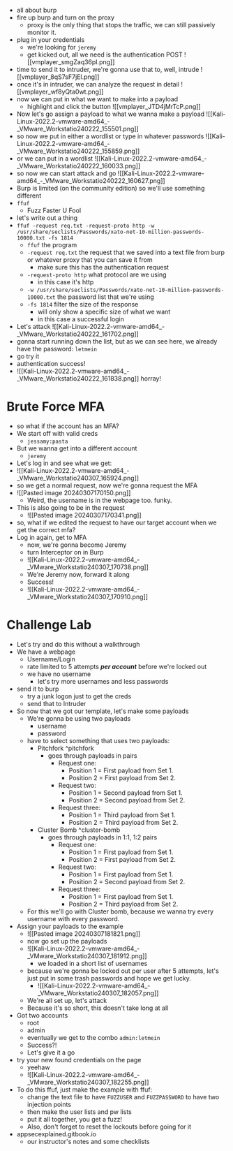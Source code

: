 - all about burp
- fire up burp and turn on the proxy
	- proxy is the only thing that stops the traffic, we can still passively monitor it.
- plug in your credentials
	- we're looking for `jeremy`
	- get kicked out, all we need is the authentication POST
![[vmplayer_smgZaq36pI.png]]
- time to send it to intruder, we're gonna use that to, well, intrude
![[vmplayer_8qS7sF7jEl.png]]
- once it's in intruder, we can analyze the request in detail
![[vmplayer_wf8yQta0wt.png]]
- now we can put in what we want to make into a payload
	- highlight and click the button
![[vmplayer_JTD4jMrTcP.png]]
- Now let's go assign a payload to what we wanna make a payload
![[Kali-Linux-2022.2-vmware-amd64_-_VMware_Workstatio240222_155501.png]]
- so now we put in either a wordlist or type in whatever passwords
![[Kali-Linux-2022.2-vmware-amd64_-_VMware_Workstatio240222_155859.png]]
- or we can put in a wordlist
![[Kali-Linux-2022.2-vmware-amd64_-_VMware_Workstatio240222_160033.png]]
- so now we can start attack and go 
![[Kali-Linux-2022.2-vmware-amd64_-_VMware_Workstatio240222_160627.png]]
- Burp is limited (on the community edition) so we'll use something different
- `ffuf`
	- Fuzz Faster U Fool
- let's write out a thing
- `ffuf -request req.txt -request-proto http -w /usr/share/seclists/Passwords/xato-net-10-million-passwords-10000.txt -fs 1814`
	- `ffuf` the program
	- `-request req.txt` the request that we saved into a text file from burp or whatever proxy that you can save it from
		- make sure this has the authentication request
	- `-request-proto http` what protocol are we using
		- in this case it's http
	- `-w /usr/share/seclists/Passwords/xato-net-10-million-passwords-10000.txt` the password list that we're using
	- `-fs 1814` filter the size of the response
		- will only show a specific size of what we want
		- in this case a successful login
- Let's attack
![[Kali-Linux-2022.2-vmware-amd64_-_VMware_Workstatio240222_161702.png]]
- gonna start running down the list, but as we can see here, we already have the password: `letmein`
- go try it
- authentication success!
- ![[Kali-Linux-2022.2-vmware-amd64_-_VMware_Workstatio240222_161838.png]]
horray!

# Brute Force MFA
- so what if the account has an MFA?
- We start off with valid creds
	- `jessamy:pasta`
- But we wanna get into a different account
	- `jeremy`
- Let's log in and see what we get:
-  ![[Kali-Linux-2022.2-vmware-amd64_-_VMware_Workstatio240307_165924.png]]
- so we get a normal request, now we're gonna request the MFA
- ![[Pasted image 20240307170150.png]]
	- Weird, the username is in the webpage too. funky.
- This is also going to be in the request
	- ![[Pasted image 20240307170341.png]]
- so, what if we edited the request to have our target account when we get the correct mfa?
- Log in again, get to MFA
	- now, we're gonna become Jeremy
	- turn Interceptor on in Burp
	- ![[Kali-Linux-2022.2-vmware-amd64_-_VMware_Workstatio240307_170738.png]]
	- We're Jeremy now, forward it along
	- Success!
	- ![[Kali-Linux-2022.2-vmware-amd64_-_VMware_Workstatio240307_170910.png]]
# Challenge Lab
- Let's try and do this without a walkthrough
- We have a webpage
	- Username/Login 
	- rate limited to 5 attempts _**per account**_ before we're locked out
	- we have no username
		- let's try more usernames and less passwords
- send it to burp
	- try a junk logon just to get the creds
	- send that to Intruder
- So now that we got our template, let's make some payloads
	- We're gonna be using two payloads
		- username
		- password
	- have to select something that uses two payloads:
		- Pitchfork ^pitchfork
			- goes through payloads in pairs
				- Request one:
					- Position 1 = First payload from Set 1.
					- Position 2 = First payload from Set 2.
				- Request two:
				    - Position 1 = Second payload from Set 1.
				    - Position 2 = Second payload from Set 2.
				- Request three:
				    - Position 1 = Third payload from Set 1.
				    - Position 2 = Third payload from Set 2.
		- Cluster Bomb ^cluster-bomb
			- goes through payloads in 1:1, 1:2 pairs
				- Request one:
				    - Position 1 = First payload from Set 1.
				    - Position 2 = First payload from Set 2.
				- Request two:
				    - Position 1 = First payload from Set 1.
				    - Position 2 = Second payload from Set 2.
				- Request three:
				    - Position 1 = First payload from Set 1.
				    - Position 2 = Third payload from Set 2.
	- For this we'll go with Cluster bomb, because we wanna try every username with every password.
- Assign your payloads to the example
	- ![[Pasted image 20240307181821.png]]
	- now go set up the payloads
	- ![[Kali-Linux-2022.2-vmware-amd64_-_VMware_Workstatio240307_181912.png]]
		- we loaded in a short list of usernames
	- because we're gonna be locked out per user after 5 attempts, let's just put in some trash passwords and hope we get lucky.
		- ![[Kali-Linux-2022.2-vmware-amd64_-_VMware_Workstatio240307_182057.png]]
	- We're all set up, let's attack
	- Because it's so short, this doesn't take long at all
- Got two accounts
	- root
	- admin
	- eventually we get to the combo `admin:letmein`
	- Success?!
	- Let's give it a go
- try your new found credentials on the page
	- yeehaw
	- ![[Kali-Linux-2022.2-vmware-amd64_-_VMware_Workstatio240307_182255.png]]
- To do this ffuf, just make the example with ffuf:
	- change the text file to have `FUZZUSER` and `FUZZPASSWORD` to have two injection points
	- then make the user lists and pw lists
	- put it all together, you get a fuzz!
	- Also, don't forget to reset the lockouts before going for it
- appsecexplained.gitbook.io
	- our instructor's notes and some checklists